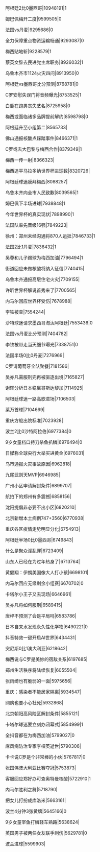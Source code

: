 阿根廷2比0墨西哥|10948191|1

姆巴佩梅开二度|9599505|0

法国vs丹麦|9295686|0

全力保障重点物资运输畅通|9293087|0

梅西贴地斩|9228579|1

蔡英文辞去民进党主席职务|8926032|1

乌鲁木齐市1124火灾四问|8913950|0

阿根廷vs墨西哥比分预测|8768781|0

C罗安慰失误门将音频曝光|8753525|1

白鹿在跑男丧失艺名|8725958|0

梅西或面临诸多品牌提前解约|8598798|0

阿根廷升至小组第二|8565733|

佛山通报核酸点踩踏事件|8466371|1

C罗或去大巴黎与梅西合作|8379349|1

梅西一传一射|8366323|

梅西追平马拉多纳世界杯进球数|8320726|

阿根廷球迷膜拜梅西|8088257|

乌鲁木齐向全市人民致歉|8039565|1

姆巴佩下半场进球|7938848|1

今年世界杯的真实现状|7898990|1

法国队率先晋级16强|7849223|

徐州：郑州未经沟通将870人运抵|7846733|1

法国2比1丹麦|7836432|1

吴尊和儿子踢球为梅西加油|7796494|1

街道回应未做核酸将纳入征信|7740415|

乌鲁木齐通报高层住宅火灾|7709155|

许昕世界杯解说首秀来了|7700565|

内马尔回应世界杯受伤|7678988|

李铁被查|7554244|

沙特球迷请求墨西哥淘汰阿根廷|7553436|0

法国vs丹麦比分预测|7404782|

李铁被带走当天细节曝光|7338751|0

法国半场0比0丹麦|7276969|

C罗请葡萄牙全队聚餐|7181586|

吴亦凡需服刑完再被驱逐出境|7165827|

谢晖分析日本稳赢哥斯达黎加|7114925|

阿根廷球迷一路高歌进场|7106503|

莱万首球|7104669|

重庆方舱出院标准|7023928|

波兰2比0沙特阿拉伯|6977384|0

9岁女童档口持刀杀鱼扒鳞|6976494|0

日媒称全球央行大举买进黄金|6976031|

乌市通报火灾事故原因|6962818|

九尾武则天MVP|6946985|

广州小区申请解封条件|6899707|

航拍下的郑州有多震撼|6858156|

沈阳提倡非必要不出小区|6820210|

北京新增本土病例747+3560|6770938|

重庆各区疫情走势明显分化|6754913|

阿根廷半场0比0墨西哥|6749843|

什么是聚众淫乱罪|6723409|

山东人已经在为过年热身了|6713764|

黄健翔：伊朗美国像大人打小孩|6698101|

内马尔回应无缘剩余小组赛|6670702|0

卡塔尔小王子又去现场|6646961|

吴亦凡将如何服刑|6589415|

唐梓不预测了会是平局吗|6583786|

日本自来水发现永久性化学物|6490221|0

抖音特效一键开启AI世界|6434431|

突尼斯0比1澳大利亚|6218642|

梅西说与C罗是美妙的宿敌关系|6197685|

郑州生活秩序将陆续恢复|6055504|

张雨绮也有脆弱的一面|5975656|

重庆：感染者不能居家隔离|5934547|

网购也要小心社死|5932868|

北京朝阳高风险区解封条件|5855121|

卡塔尔球迷要立刻办闭幕式|5854999|1

全抖音都在为梅西加油|5799027|0

麻风病防治专家李桓英逝世|5790306|

卡卡说C罗是个非常棒的小伙|5767817|0

张国伟澳大利亚比赛夺冠|5753873|

客服回应郑好办可查奥特曼核酸|5722910|1

内马尔胜利之舞|5718790|

把女儿打扮成库洛米|5663161|

波兰4分钟3张黄牌|5645166|0

9岁女童宰鱼打鳞轻车熟路|5638624|

英国男子被两任女友联手刺伤|5629781|0

波兰进球|5599903|

